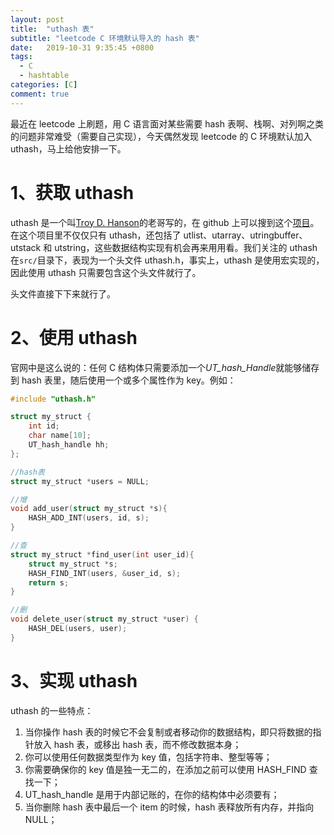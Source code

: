 ```yaml
---
layout: post
title:  "uthash 表"
subtitle: "leetcode C 环境默认导入的 hash 表"
date:   2019-10-31 9:35:45 +0800
tags:
  - C
  - hashtable
categories: [C]
comment: true
---
```


最近在 leetcode 上刷题，用 C 语言面对某些需要 hash 表啊、栈啊、对列啊之类的问题非常难受（需要自己实现），今天偶然发现 leetcode 的 C 环境默认加入 uthash，马上给他安排一下。

# 1、获取 uthash

uthash 是一个叫[Troy D. Hanson](http://troydhanson.github.io/)的老哥写的，在 github 上可以搜到这个[项目](https://github.com/troydhanson/uthash)。在这个项目里不仅仅只有 uthash，还包括了 utlist、utarray、utringbuffer、utstack 和 utstring，这些数据结构实现有机会再来用用看。我们关注的 uthash 在`src/`目录下，表现为一个头文件 uthash.h，事实上，uthash 是使用宏实现的，因此使用 uthash 只需要包含这个头文件就行了。

头文件直接下下来就行了。

# 2、使用 uthash

官网中是这么说的：任何 C 结构体只需要添加一个*UT_hash_Handle*就能够储存到 hash 表里，随后使用一个或多个属性作为 key。例如：

```c
#include "uthash.h"

struct my_struct {
	int id;
	char name[10];
	UT_hash_handle hh;
};

//hash表
struct my_struct *users = NULL;

//增
void add_user(struct my_struct *s){
    HASH_ADD_INT(users, id, s);
}

//查
struct my_struct *find_user(int user_id){
    struct my_struct *s;
    HASH_FIND_INT(users, &user_id, s);
    return s;
}

//删
void delete_user(struct my_struct *user) {
    HASH_DEL(users, user);
}
```

# 3、实现 uthash

uthash 的一些特点：

1. 当你操作 hash 表的时候它不会复制或者移动你的数据结构，即只将数据的指针放入 hash 表，或移出 hash 表，而不修改数据本身；
2. 你可以使用任何数据类型作为 key 值，包括字符串、整型等等；
3. 你需要确保你的 key 值是独一无二的，在添加之前可以使用 HASH_FIND 查找一下；
4. UT_hash_handle 是用于内部记账的，在你的结构体中必须要有；
5. 当你删除 hash 表中最后一个 item 的时候，hash 表释放所有内存，并指向 NULL；



